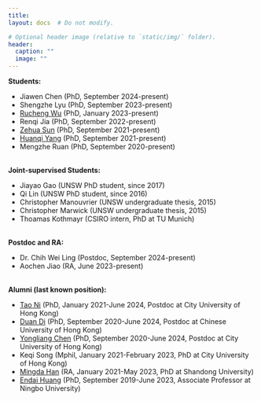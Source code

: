 ```yaml
---
title:
layout: docs  # Do not modify.

# Optional header image (relative to `static/img/` folder).
header:
  caption: ""
  image: ""
---
```

<b>Students: </b>
<br>
<ul>
<li>Jiawen Chen (PhD, September 2024-present)</li>
<li>Shengzhe Lyu (PhD, September 2023-present)</li>
<li><a href="https://scholar.google.com/citations?user=Fk5F1p8AAAAJ&hl=en" target="_blank">Rucheng Wu</a> (PhD, January 2023-present)</li>
<li>Renqi Jia (PhD, September 2022-present)</li>
<li><a href="https://scholar.google.com/citations?user=N2cotUwAAAAJ&hl=en" target="_blank">Zehua Sun</a> (PhD, September 2021-present)</li>
<li><a href="https://huanqiyang.site/" target="_blank">Huanqi Yang</a> (PhD, September 2021-present)</li>
<li>Mengzhe Ruan (PhD, September 2020-present)</li>

</ul>

<br>
<b>Joint-supervised Students: </b>
<br>
<ul>
<li>Jiayao Gao (UNSW PhD student, since 2017)</li>
<li>Qi Lin (UNSW PhD student, since 2016)</li>
<li>Christopher Manouvrier (UNSW undergraduate thesis, 2015)</li>
<li>Christopher Marwick (UNSW undergraduate thesis, 2015)</li>
<li>Thoamas Kothmayr (CSIRO intern,  PhD at TU Munich)</li>
</ul>

<br>
<b>Postdoc and RA: </b>
<br>
<ul>
<li>Dr. Chih Wei Ling (Postdoc, September 2024-present)</li>
<li>Aochen Jiao (RA, June 2023-present)</li>
</ul>


<br>
<b>Alumni (last known position): </b>
<br>
<ul>
<li><a href="https://tony520.github.io/" target="_blank">Tao Ni</a> (PhD, January 2021-June 2024, Postdoc at City University of Hong Kong)</li>
<li><a href="https://raphaelduan.github.io/" target="_blank">Duan Di</a> (PhD, September 2020-June 2024, Postdoc at Chinese University of Hong Kong)</li>
<li><a href="https://chenyongliang97.github.io/page/" target="_blank">Yongliang Chen</a> (PhD, September 2020-June 2024, Postdoc at City University of Hong Kong)</li>
<li>Keqi Song (Mphil, January 2021-February 2023, PhD at City University of Hong Kong)</li>
<li><a href="https://mdhan.github.io/mingdahan/" target="_blank">Mingda Han</a> (RA, January 2021-May 2023, PhD at Shandong University)</li>
<li><a href="https://scholar.google.com.hk/citations?user=u20yyPQAAAAJ&hl=zh-CN" target="_blank">Endai Huang</a> (PhD, September 2019-June 2023, Associate Professor at Ningbo University)</li>
</ul>
<br>









